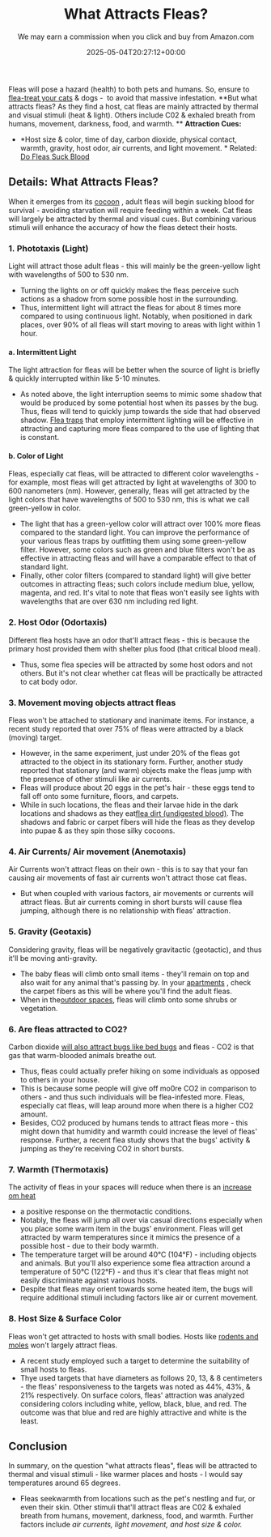 ﻿---
author: We may earn a commission when you click and buy from Amazon.com
layout: post
title: What Attracts Fleas?
date: '2025-05-04T20:27:12+00:00'
categories:
- Fleas
- Guide
tags: []
slug: /what-attracts-fleas/
lastmod: 2025-05-07T12:21:28+03:00
---

Fleas will pose a hazard (health) to both pets and humans. So, ensure to
[flea-treat your cats](https://pestpolicy.com/best-flea-treatment-for-cats/)
& dogs -  to avoid that massive infestation.
**But what attracts fleas? As they find a host, cat fleas are mainly attracted by thermal and visual stimuli (heat & light). Others include C02 & exhaled breath from humans, movement, darkness, food, and warmth. **
**Attraction Cues:**
- *Host size & color, time of day, carbon dioxide, physical contact, warmth, gravity, host odor, air currents, and light movement. *
Related:
[Do Fleas Suck Blood](https://pestpolicy.com/do-fleas-suck-blood/)
## Details: What Attracts Fleas?
When it emerges from its
[cocoon](https://pestpolicy.com/what-do-flea-cocoons-look-like/)
, adult fleas will begin sucking blood for survival - avoiding starvation will require feeding within a week.
Cat fleas will largely be attracted by thermal and visual cues. But combining various stimuli will enhance the accuracy of how the fleas detect their hosts.
### 1. Phototaxis (Light)
Light will attract those adult fleas - this will mainly be the green-yellow light with wavelengths of 500 to 530 nm.
- Turning the lights on or off quickly makes the fleas perceive such actions as a shadow from some possible host in the surrounding.
- Thus, intermittent light will attract the fleas for about 8 times more compared to using continuous light.
Notably, when positioned in dark places, over 90% of all fleas will start moving to areas with light within 1 hour.
#### a. Intermittent Light
The light attraction for fleas will be better when the source of light is briefly & quickly interrupted within like 5-10 minutes.
- As noted above, the light interruption seems to mimic some shadow that would be produced by some potential host when its passes by the bug.
Thus, fleas will tend to quickly jump towards the side that had observed shadow.
[Flea traps](https://pestpolicy.com/best-flea-trap/)
that employ intermittent lighting will be effective in attracting and capturing more fleas compared to the use of lighting that is constant.
#### b. Color of Light
Fleas, especially cat fleas, will be attracted to different color wavelengths - for example, most fleas will get attracted by light at wavelengths of 300 to 600 nanometers (nm).
However, generally, fleas will get attracted by the light colors that have wavelengths of 500 to 530 nm, this is what we call green-yellow in color.
- The light that has a green-yellow color will attract over 100% more fleas compared to the standard light.
You can improve the performance of your various fleas traps by outfitting them using some green-yellow filter.
However, some colors such as green and blue filters won't be as effective in attracting fleas and will have a comparable effect to that of standard light.
- Finally, other color filters (compared to standard light) will give better outcomes in attracting fleas; such colors include medium blue, yellow, magenta, and red.
It's vital to note that fleas won't easily see lights with wavelengths that are over 630 nm including red light.
### 2. Host Odor (Odortaxis)
Different flea hosts have an odor that'll attract fleas - this is because the primary host provided them with shelter plus food (that critical blood meal).
- Thus, some flea species will be attracted by some host odors and not others.
But it's not clear whether cat fleas will be practically be attracted to cat body odor.
### 3. Movement moving objects attract fleas
Fleas won't be attached to stationary and inanimate items.
For instance, a recent study reported that over 75% of fleas were attracted by a black (moving) target.
- However, in the same experiment, just under 20% of the fleas got attracted to the object in its stationary form.
Further, another study reported that stationary (and warm) objects make the fleas jump with the presence of other stimuli like air currents.
- Fleas will produce about 20 eggs in the pet's hair - these eggs tend to fall off onto some furniture, floors, and carpets.
- While in such locations, the fleas and their larvae hide in the dark locations and shadows as they eat[flea dirt (undigested blood)](https://pestpolicy.com/what-is-flea-dirt/).
The shadows and fabric or carpet fibers will hide the fleas as they develop into pupae & as they spin those silky cocoons.
### 4. Air Currents/ Air movement (Anemotaxis)
Air Currents won't attract fleas on their own - this is to say that your fan causing air movements of fast air currents won't attract those cat fleas.
- But when coupled with various factors, air movements or currents will attract fleas.
But air currents coming in short bursts will cause flea jumping, although there is no relationship with fleas' attraction.
### 5. Gravity (Geotaxis)
Considering gravity, fleas will be negatively gravitactic (geotactic), and thus it'll be moving anti-gravity.
- The baby fleas will climb onto small items - they'll remain on top and also wait for any animal that's passing by.
In your
[apartments](https://pestpolicy.com/best-roach-killer-for-apartments/)
, check the carpet fibers as this will be where you'll find the adult fleas.
- When in the[outdoor spaces](https://pestpolicy.com/best-flea-spray-for-yard/), fleas will climb onto some shrubs or vegetation.
### 6. Are fleas attracted to CO2?
Carbon dioxide
[will also attract bugs like bed bugs](https://pestpolicy.com/does-carbon-dioxide-kill-bed-bugs/)
and fleas - CO2 is that gas that warm-blooded animals breathe out.
- Thus, fleas could actually prefer hiking on some individuals as opposed to others in your house.
- This is because some people will give off mo0re CO2 in comparison to others - and thus such individuals will be flea-infested more.
Fleas, especially cat fleas, will leap around more when there is a higher CO2 amount.
- Besides, CO2 produced by humans tends to attract fleas more - this might down that humidity and warmth could increase the level of fleas' response.
Further, a recent flea study shows that the bugs' activity & jumping as they're receiving CO2 in short bursts.
### 7. Warmth (Thermotaxis)
The activity of fleas in your spaces will reduce when there is an
[increase om heat](https://pestpolicy.com/are-fleas-attracted-to-heat/)
- a positive response on the thermotactic conditions.
- Notably, the fleas will jump all over via casual directions especially when you place some warm item in the bugs' environment.
Fleas will get attracted by warm temperatures since it mimics the presence of a possible host - due to their body warmth.
- The temperature target will be around 40°C (104°F) - including objects and animals.
But you'll also experience some flea attraction around a temperature of 50°C (122°F) - and thus it's clear that fleas might not easily discriminate against various hosts.
- Despite that fleas may orient towards some heated item, the bugs will require additional stimuli including factors like air or current movement.
### 8. Host Size & Surface Color
Fleas won't get attracted to hosts with small bodies. Hosts like
[rodents and moles](https://pestpolicy.com/best-mole-traps/)
won't largely attract fleas.
- A recent study employed such a target to determine the suitability of small hosts to fleas.
- Thye used targets that have diameters as follows 20, 13, & 8 centimeters - the fleas' responsiveness to the targets was noted as 44%, 43%, & 21% respectively.
On surface colors, fleas' attraction was analyzed considering colors including white, yellow, black, blue, and red. The outcome was that blue and red are highly attractive and white is the least.
## Conclusion
In summary, on the question "what attracts fleas", fleas will be attracted to thermal and visual stimuli - like warmer places and hosts - I would say temperatures around
65 degrees.
- Fleas seekwarmth from locations such as the pet's nestling and fur, or even their skin.
Other stimuli that'll attract fleas are C02 & exhaled breath from humans, movement, darkness, food, and warmth. Further factors include
*air currents, light movement, and host size & color.*